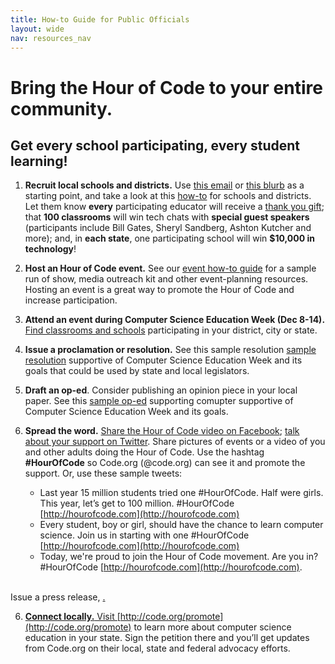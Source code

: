 ```yaml
---
title: How-to Guide for Public Officials
layout: wide
nav: resources_nav
---
```


# Bring the Hour of Code to your entire community.

## Get every school participating, every student learning!

1. **Recruit local schools and districts.** Use <a href="<%= hoc_uri('/resources#sample-emails') %>">this email</a> or <a href="<%= hoc_uri('/resources/stats') %>">this blurb</a> as a starting point, and take a look at this <a href="<%= hoc_uri('/resources/how-to') %>">how-to</a> for schools and districts. Let them know **every** participating educator will receive a <a href="<%= hoc_uri('/resources/how-to') %>">thank you gift</a>; that **100 classrooms** will win tech chats with **special guest speakers** (participants include Bill Gates, Sheryl Sandberg, Ashton Kutcher and more); and, in **each state**, one participating school will win **$10,000 in technology**!

3. **Host an Hour of Code event.** See our <a href="<%= hoc_uri('/resources/how-to-event') %>">event how-to guide</a> for a sample run of show, media outreach kit and other event-planning resources. Hosting an event is a great way to promote the Hour of Code and increase participation. 

4. **Attend an event during Computer Science Education Week (Dec 8-14).** <a href="<%= hoc_uri('/events') %>">Find classrooms and schools</a> participating in your district, city or state. 

5. **Issue a proclamation or resolution.** See this sample resolution <a href="/resources/proclamation') %>">sample resolution</a> supportive of Computer Science Education Week and its goals that could be used by state and local legislators.

6. **Draft an op-ed**. Consider publishing an opinion piece in your local paper. See this <a href="/resources/op-ed') %>">sample op-ed</a>  supporting comupter supportive of Computer Science Education Week and its goals.

5. **Spread the word.** [Share the Hour of Code video on Facebook](https://www.facebook.com/sharer/sharer.php?u=http%3A%2F%2Fhourofcode.com%2Fus); [talk about your support on Twitter](https://twitter.com/intent/tweet?url=http%3A%2F%2Fhourofcode.com&text=I%27m%20participating%20in%20this%20year%27s%20%23HourOfCode%2C%20are%20you%3F%20%40codeorg&original_referer=https%3A%2F%2Fwww.google.com%2Furl%3Fq%3Dhttps%253A%252F%252Ftwitter.com%252Fshare%253Fhashtags%253D%2526amp%253Brelated%253Dcodeorg%2526amp%253Btext%253DI%252527m%252Bparticipating%252Bin%252Bthis%252Byear%252527s%252B%252523HourOfCode%25252C%252Bare%252Byou%25253F%252B%252540codeorg%2526amp%253Burl%253Dhttp%25253A%25252F%25252Fhourofcode.com%26sa%3DD%26sntz%3D1%26usg%3DAFQjCNE1GLTUbKZfMlEh9Aj5w0iswz6PYQ&related=codeorg&hashtags=).  Share pictures of events or a video of you and other adults doing the Hour of Code. Use the hashtag **#HourOfCode** so Code.org (@code.org) can see it and promote the support. Or, use these sample tweets:
	- Last year 15 million students tried one #HourOfCode. Half were girls. This year, let’s get to 100 million. #HourOfCode [http://hourofcode.com](http://hourofcode.com)
	- Every student, boy or girl, should have the chance to learn computer science. Join us in starting with one #HourOfCode [http://hourofcode.com](http://hourofcode.com)
	- Today, we're proud to join the Hour of Code movement. Are you in? #HourOfCode [http://hourofcode.com](http://hourofcode.com).
<br/>
Issue a press release, <a href="<%= hoc_uri('/resources/official-press-release') %>"use this sample</a>.
<br/>

6. **Connect locally.** Visit [http://code.org/promote](http://code.org/promote) to learn more about computer science education in your state. Sign the petition there and you’ll get updates from Code.org on their local, state and federal advocacy efforts.